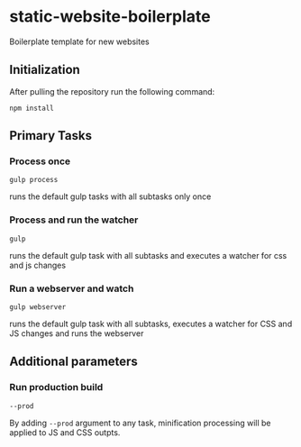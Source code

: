 # static-website-boilerplate
Boilerplate template for new websites


## Initialization
After pulling the repository run the following command:
```
npm install
```

## Primary Tasks

### Process once
```
gulp process
```
runs the default gulp tasks with all subtasks only once

### Process and run the watcher
```
gulp
```
runs the default gulp task with all subtasks and executes a watcher for css and js changes

### Run a webserver and watch
```
gulp webserver
```
runs the default gulp task with all subtasks, executes a watcher for CSS and JS changes and runs the webserver

## Additional parameters

### Run production build
```
--prod
```
By adding `--prod` argument to any task, minification processing will be applied to JS and CSS outpts.

